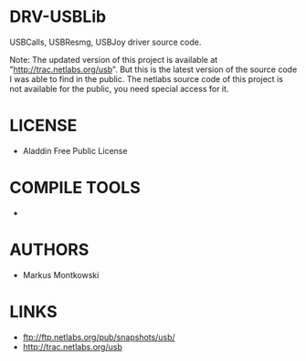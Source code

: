 DRV-USBLib
==========

USBCalls, USBResmg, USBJoy driver source code. 

Note: The updated version of this project is available at "http://trac.netlabs.org/usb". But this is the latest version of the source code I was able to find in the public. The netlabs source code of this project is not available for the public, you need special access for it. 

LICENSE
===============
- Aladdin Free Public License

COMPILE TOOLS
===============
* 

AUTHORS
===============
* Markus Montkowski

LINKS
===============
* ftp://ftp.netlabs.org/pub/snapshots/usb/
* http://trac.netlabs.org/usb
